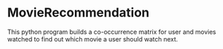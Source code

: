 # MovieRecommendation
This python program builds a co-occurrence matrix for user and movies watched to find out which movie a user should watch next.
